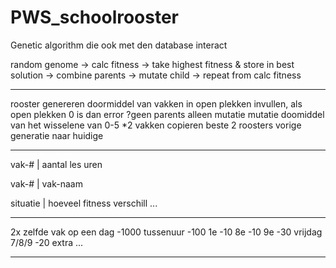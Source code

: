 # PWS_schoolrooster

Genetic algorithm die ook met den database interact


random genome ->
calc fitness ->
take highest fitness & store in best solution ->
combine parents ->
mutate child ->
repeat from calc fitness


---------------------------------------------------------------

rooster genereren doormiddel van vakken in open plekken invullen, als open plekken 0 is dan error
?geen parents alleen mutatie
mutatie doomiddel van het wisselene van 0-5 *2 vakken
copieren beste 2 roosters vorige generatie naar huidige

---------------------------------------------------------------

vak-# | aantal les uren

vak-# | vak-naam

situatie | hoeveel fitness verschill
...

---------------------------------------------------------------

2x zelfde vak op een dag -1000
tussenuur -100
1e -10
8e -10
9e -30
vrijdag 7/8/9 -20 extra
...

---------------------------------------------------------------